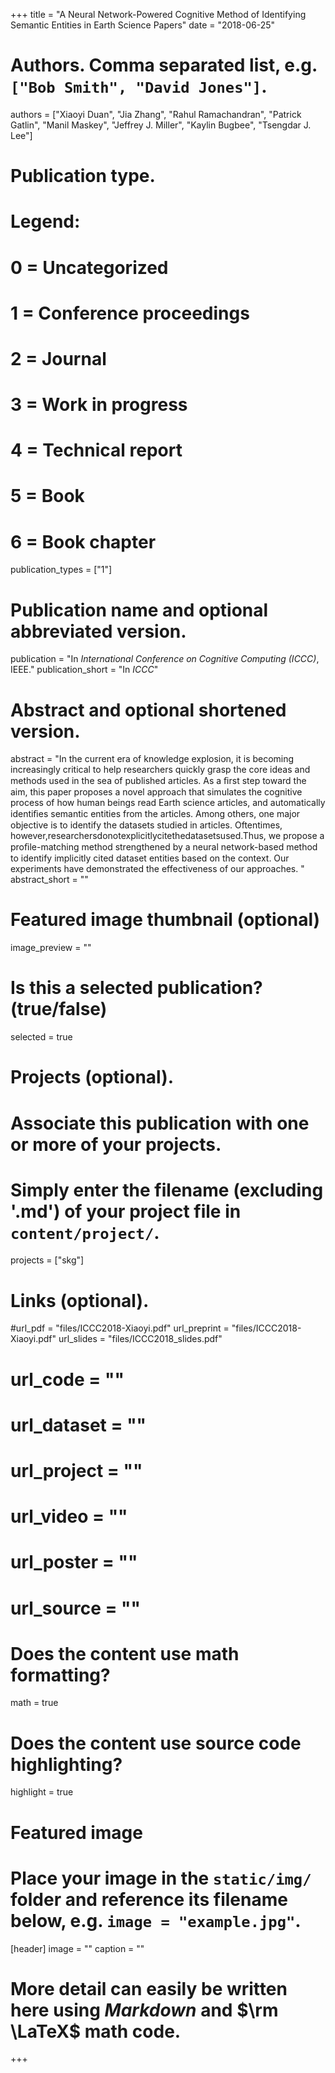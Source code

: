+++
title = "A Neural Network-Powered Cognitive Method of Identifying Semantic Entities in Earth Science Papers"
date = "2018-06-25"

# Authors. Comma separated list, e.g. `["Bob Smith", "David Jones"]`.
authors = ["Xiaoyi Duan", "Jia Zhang", "Rahul Ramachandran", "Patrick Gatlin", "Manil Maskey", "Jeffrey J. Miller", "Kaylin Bugbee", "Tsengdar J. Lee"]

# Publication type.
# Legend:
# 0 = Uncategorized
# 1 = Conference proceedings
# 2 = Journal
# 3 = Work in progress
# 4 = Technical report
# 5 = Book
# 6 = Book chapter
publication_types = ["1"]

# Publication name and optional abbreviated version.
publication = "In *International Conference on Cognitive Computing (ICCC)*, IEEE."
publication_short = "In *ICCC*"

# Abstract and optional shortened version.
abstract = "In the current era of knowledge explosion, it is becoming increasingly critical to help researchers quickly grasp the core ideas and methods used in the sea of published articles. As a ﬁrst step toward the aim, this paper proposes a novel approach that simulates the cognitive process of how human beings read Earth science articles, and automatically identiﬁes semantic entities from the articles. Among others, one major objective is to identify the datasets studied in articles. Oftentimes, however,researchersdonotexplicitlycitethedatasetsused.Thus, we propose a proﬁle-matching method strengthened by a neural network-based method to identify implicitly cited dataset entities based on the context. Our experiments have demonstrated the effectiveness of our approaches. "
abstract_short = ""

# Featured image thumbnail (optional)
image_preview = ""

# Is this a selected publication? (true/false)
selected = true

# Projects (optional).
#   Associate this publication with one or more of your projects.
#   Simply enter the filename (excluding '.md') of your project file in `content/project/`.
projects = ["skg"]

# Links (optional).
#url_pdf = "files/ICCC2018-Xiaoyi.pdf"
url_preprint = "files/ICCC2018-Xiaoyi.pdf"
url_slides = "files/ICCC2018_slides.pdf"
# url_code = ""
# url_dataset = ""
# url_project = ""
# url_video = ""
# url_poster = ""
# url_source = ""

# Does the content use math formatting?
math = true

# Does the content use source code highlighting?
highlight = true

# Featured image
# Place your image in the `static/img/` folder and reference its filename below, e.g. `image = "example.jpg"`.
[header]
image = ""
caption = ""
# More detail can easily be written here using *Markdown* and $\rm \LaTeX$ math code.
+++


